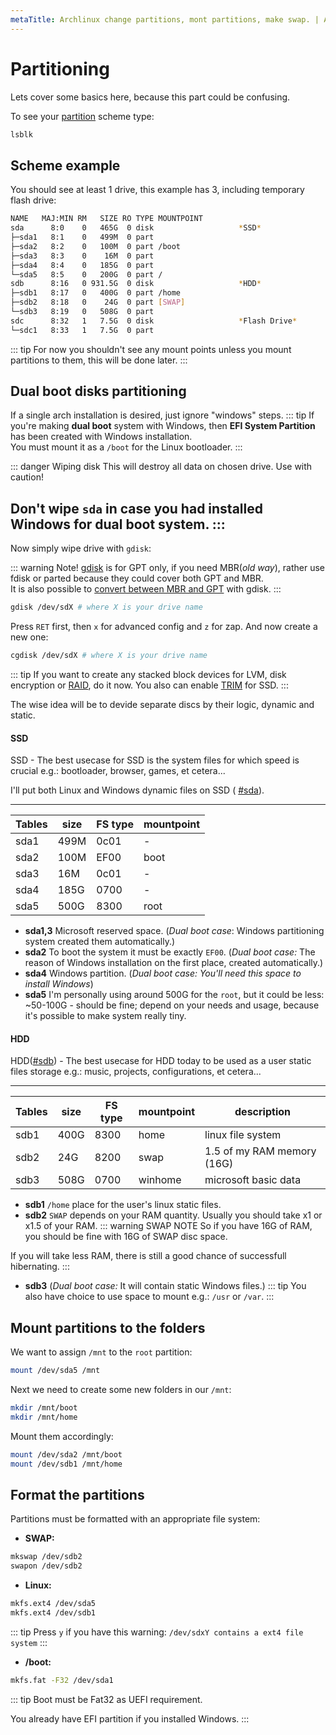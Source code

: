 ```yaml
---
metaTitle: Archlinux change partitions, mont partitions, make swap. | ArchCheatSheet
---
```


# Partitioning
<a id="partitioning"></a>
Lets cover some basics here, because this part could be confusing.

To see your [partition](https://wiki.archlinux.org/index.php/Partitioning) scheme type:
```sh
lsblk
```

## Scheme example
<a id="Scheme example"></a>
You should see at least 1 drive, this example has 3, including temporary flash drive:
```sh
NAME   MAJ:MIN RM   SIZE RO TYPE MOUNTPOINT
sda      8:0    0   465G  0 disk                   *SSD*
├─sda1   8:1    0   499M  0 part 
├─sda2   8:2    0   100M  0 part /boot          
├─sda3   8:3    0    16M  0 part 
├─sda4   8:4    0   185G  0 part 
└─sda5   8:5    0   200G  0 part /
sdb      8:16   0 931.5G  0 disk                   *HDD*
├─sdb1   8:17   0   400G  0 part /home
├─sdb2   8:18   0    24G  0 part [SWAP]
└─sdb3   8:19   0   508G  0 part 
sdc      8:32   1   7.5G  0 disk                   *Flash Drive*
└─sdc1   8:33   1   7.5G  0 part
```
::: tip
For now you shouldn't see any mount points unless you mount partitions to them, this will be done later.
:::

## Dual boot disks partitioning
<a id="disk-partitioning"></a>
If a single arch installation is desired, just ignore "windows" steps.
::: tip
If you're making **dual boot** system with Windows, then **EFI System Partition** has been created with Windows installation.  
You must mount it as a `/boot` for the Linux bootloader.
:::

::: danger Wiping disk 
This will destroy all data on chosen drive. Use with caution!

Don't wipe `sda` in case you had installed Windows for dual boot system.
:::
---

Now simply wipe drive with `gdisk`:

::: warning Note!
[gdisk](https://wiki.archlinux.org/index.php/Gdisk) is for GPT only, if you need MBR(*old way*), rather use fdisk or parted because they could cover both GPT and MBR.   
It is also possible to [convert between MBR and GPT](https://wiki.archlinux.org/index.php/Gdisk#Convert_between_MBR_and_GPT) with gdisk.
:::


```sh
gdisk /dev/sdX # where X is your drive name 
```

Press `RET` first, then `x` for advanced config and `z` for zap.
And now create a new one:

```sh
cgdisk /dev/sdX # where X is your drive name
```
::: tip
If you want to create any stacked block devices for LVM, disk encryption or [RAID](https://wiki.archlinux.org/index.php/RAID), do it now.
You also can enable [TRIM](https://wiki.archlinux.org/index.php/Solid_state_drive#TRIM) for SSD.
:::

The wise idea will be to devide separate discs by their logic, dynamic and static.
#### SSD
<a id="SSD"></a>
SSD  - The best usecase for SSD is the system files for which speed is crucial e.g.: bootloader, browser, games, et cetera...

I'll put both Linux and Windows dynamic files on SSD ( [#sda](#scheme-example)).
___
| Tables | size | FS type | mountpoint |
|--------|------|---------|------------|
| sda1   | 499M | 0c01    | -          |
| sda2   | 100M | EF00    | boot       |
| sda3   | 16M  | 0c01    | -          |
| sda4   | 185G | 0700    | -          |
| sda5   | 500G | 8300    | root       |
- **sda1,3** Microsoft reserved space. (*Dual boot case*: Windows partitioning system created them automatically.)
- **sda2** To boot the system it must be exactly `EF00`. (*Dual boot case:* The reason of Windows installation on the first place, created automatically.)
- **sda4** Windows partition. (*Dual boot case: You'll need this space to install Windows*)
- **sda5** I'm personally using around 500G for the `root`, but it could be less: ~50-100G - should be fine; depend on your needs and usage, because it's possible to make system really tiny.

#### HDD
<a id="HDD"></a>
HDD([#sdb](#scheme-example)) - The best usecase for HDD today to be used as a user static files storage e.g.: music, projects, configurations, et cetera...
___
| Tables | size | FS type | mountpoint | description                |
|--------|------|---------|------------|----------------------------|
| sdb1   | 400G |    8300 | home       | linux file system          |
| sdb2   | 24G  |    8200 | swap       | 1.5 of my RAM memory (16G) |
| sdb3   | 508G |    0700 | winhome    | microsoft basic data       |
- **sdb1** `/home` place for the user's linux static files.
- **sdb2** `SWAP` depends on your RAM quantity. Usually you should take x1 or x1.5 of your RAM. 
::: warning SWAP NOTE
So if you have 16G of RAM, you should be fine with 16G of SWAP disc space. 

If you will take less RAM, there is still a good chance of successfull hibernating.
:::
- **sdb3**  (*Dual boot case:* It will contain static Windows files.)
::: tip
You also have choice to use space to mount e.g.: `/usr` or `/var`.
:::

## Mount partitions to the folders
<a id="mounting-folders"></a>
We want to assign `/mnt` to the `root` partition:
```sh
mount /dev/sda5 /mnt
```
Next we need to create some new folders in our `/mnt`:
```sh
mkdir /mnt/boot
mkdir /mnt/home
```

Mount them accordingly:
```sh
mount /dev/sda2 /mnt/boot
mount /dev/sdb1 /mnt/home
```

## Format the partitions
<a id="format-partitions"></a>
Partitions must be formatted with an appropriate file system:
- **SWAP:** 
```sh
mkswap /dev/sdb2
swapon /dev/sdb2
```
- **Linux:** 
```sh
mkfs.ext4 /dev/sda5
mkfs.ext4 /dev/sdb1
```
::: tip
Press `y` if you have this warning: `/dev/sdxY contains a ext4 file system`
:::
- **/boot:** 
```sh
mkfs.fat -F32 /dev/sda1
```
::: tip
Boot must be Fat32 as UEFI requirement.   

You already have EFI partition if you installed Windows.
:::
